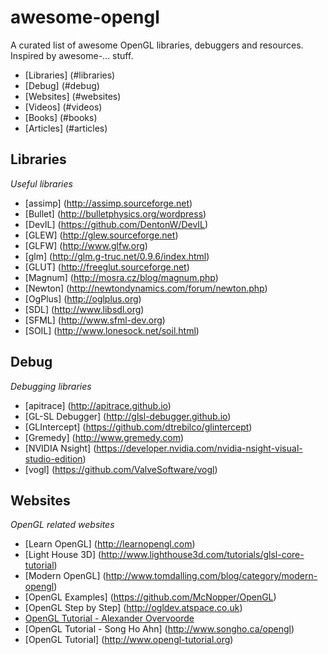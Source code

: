 # awesome-opengl
A curated list of awesome OpenGL libraries, debuggers and resources. Inspired by awesome-... stuff.

* [Libraries] (#libraries)
* [Debug] (#debug)
* [Websites] (#websites)
* [Videos] (#videos)
* [Books] (#books)
* [Articles] (#articles)

## Libraries

*Useful libraries*

* [assimp] (http://assimp.sourceforge.net)
* [Bullet] (http://bulletphysics.org/wordpress)
* [DevIL] (https://github.com/DentonW/DevIL)
* [GLEW] (http://glew.sourceforge.net)
* [GLFW] (http://www.glfw.org)
* [glm] (http://glm.g-truc.net/0.9.6/index.html)
* [GLUT] (http://freeglut.sourceforge.net)
* [Magnum] (http://mosra.cz/blog/magnum.php)
* [Newton] (http://newtondynamics.com/forum/newton.php)
* [OgPlus] (http://oglplus.org)
* [SDL] (http://www.libsdl.org)
* [SFML] (http://www.sfml-dev.org)
* [SOIL] (http://www.lonesock.net/soil.html)

## Debug

*Debugging libraries*

* [apitrace] (http://apitrace.github.io)
* [GL-SL Debugger] (http://glsl-debugger.github.io)
* [GLIntercept] (https://github.com/dtrebilco/glintercept)
* [Gremedy] (http://www.gremedy.com)
* [NVIDIA Nsight] (https://developer.nvidia.com/nvidia-nsight-visual-studio-edition)
* [vogl] (https://github.com/ValveSoftware/vogl)

## Websites

*OpenGL related websites*

* [Learn OpenGL] (http://learnopengl.com)
* [Light House 3D] (http://www.lighthouse3d.com/tutorials/glsl-core-tutorial)
* [Modern OpenGL] (http://www.tomdalling.com/blog/category/modern-opengl)
* [OpenGL Examples] (https://github.com/McNopper/OpenGL)
* [OpenGL Step by Step] (http://ogldev.atspace.co.uk)
* [OpenGL Tutorial - Alexander Overvoorde](https://open.gl)
* [OpenGL Tutorial - Song Ho Ahn] (http://www.songho.ca/opengl)
* [OpenGL Tutorial] (http://www.opengl-tutorial.org)
